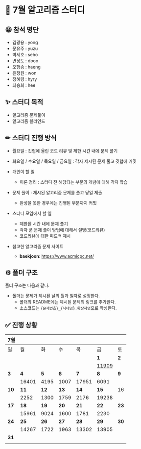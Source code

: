 # :page_with_curl: 7월 알고리즘 스터디

## 😀 참석 명단

* 김광용 : yong
* 문유주 : yuzu
* 박세호 : seho
* 변성도 : dooo
* 오행송 : haeng 
* 윤정원 : won
* 정혜령 : hyry
* 최승희 : hee

## ✨ 스터디 목적 

* 알고리즘 문제풀이
* 알고리즘 블라인드

## ✏ 스터디 진행 방식

* 월요일 : 깃헙에 올린 코드 리뷰 및 제한 시간 내에 문제 풀기  
* 화요일 / 수요일 / 목요일 / 금요일 : 각자 제시된 문제 풀고 깃헙에 커밋   
* 개인이 할 일

  * 이론 정리 : 스터디 전 해당되는 부분의 개념에 대해 각자 학습
* 문제 풀이 : 제시된 알고리즘 문제를 풀고 당일 제출 
    * 완성을 못한 경우에는 진행된 부분까지 커밋
* 스터디 모임에서 할 일
  * 제한된 시간 내에  문제 풀기
  * 각자 푼 문제 풀이 방법에 대해서 설명(코드리뷰)
  * 코드리뷰에 대한 피드백 제시
  
* 참고한 알고리즘 문제 사이트

  *  **baekjoon**: https://www.acmicpc.net/

## ⚙ 폴더 구조

폴더 구조는 다음과 같다.

* 폴더는 문제가 제시된 날의 월과 일자로 설정한다.
  * 폴더의 README에는 제시된 문제의 링크를 추가한다.
  * 소스코드는 `{문제번호}_{닉네임}.확장자명`으로 작성한다.

## ✅ 진행 상황

| 7월    |        |        |        |        |                       |        |
| ------ | ------ | ------ | ------ | ------ | --------------------- | ------ |
| 일     | 월     | 화     | 수     | 목     | 금                    | 토     |
|        |        |        |        |        | **1**                 | **2**  |
|        |        |        |        |        | [11909]("/**0701**/") |        |
| **3**  | **4**  | **5**  | **6**  | **7**  | **8**                 | **9**  |
|        | 16401  | 4195   | 1007   | 17951  | 6091                  |        |
| 1**0** | **11** | **12** | **13** | **14** | **15**                | 16     |
|        | 2252   | 1300   | 1759   | 2176   | 19238                 |        |
| **17** | **18** | **19** | **20** | **21** | **22**                | **23** |
|        | 15961  | 9024   | 1600   | 1781   | 2230                  |        |
| **24** | **25** | **26** | **27** | **28** | **29**                | **30** |
|        | 14267  | 1722   | 1963   | 13302  | 13905                 |        |
| **31** |        |        |        |        |                       |        |
|        |        |        |        |        |                       |        |
